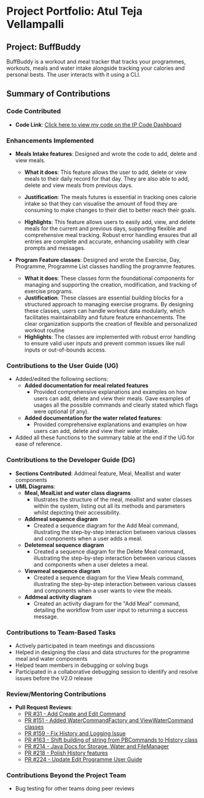 # Project Portfolio: Atul Teja Vellampalli

## Project: BuffBuddy
BuffBuddy is a workout and meal tracker that tracks your programmes, workouts, meals and water intake alongside tracking your calories and personal bests. The user interacts with it using a CLI.

## Summary of Contributions

### Code Contributed
- **Code Link**: [Click here to view my code on the tP Code Dashboard](https://nus-cs2113-ay2425s1.github.io/tp-dashboard/?search=Atulteja&breakdown=true&sort=groupTitle%20dsc&sortWithin=title&since=2024-09-20&timeframe=commit&mergegroup=&groupSelect=groupByRepos&checkedFileTypes=docs~functional-code~test-code~other&tabOpen=true&tabType=authorship&tabAuthor=Atulteja&tabRepo=AY2425S1-CS2113-W10-3%2Ftp%5Bmaster%5D&authorshipIsMergeGroup=false&authorshipFileTypes=docs~functional-code~test-code&authorshipIsBinaryFileTypeChecked=false&authorshipIsIgnoredFilesChecked=false)

### Enhancements Implemented

- **Meals Intake features**: Designed and wrote the code to add, delete and view meals. 

    - **What it does**: This feature allows the user to add, delete or view meals to their daily record for that day. They are also able to add, delete and view meals from previous days. 

    - **Justification**: The meals futures is essential in tracking ones calorie intake so that they can visualise the amount of food they are consuming to make changes to their diet to better reach their goals. 

    - **Highlights**: This feature allows users to easily add, view, and delete meals for the current and previous days, supporting flexible and comprehensive meal tracking. Robust error handling ensures that all entries are complete and accurate, enhancing usability with clear prompts and messages.


- **Program Feature classes**: Designed and wrote the Exercise, Day, Programme, Programme List classes handling the programme features.

  - **What it does**: These classes form the foundational components for managing and supporting the creation, modification, and tracking of exercise programs. 
  - **Justification**: These classes are essential building blocks for a structured approach to managing exercise programs. By designing these classes, users can handle workout data modularly, which facilitates maintainability and future feature enhancements. The clear organization supports the creation of flexible and personalized workout routine
  - **Highlights**: The classes are implemented with robust error handling to ensure valid user inputs and prevent common issues like null inputs or out-of-bounds access.


### Contributions to the User Guide (UG)
- Added/edited the following sections:
    - **Added documentation for meal related features**
      - Provided comprehensive explanations and examples on how users can add, delete and view their meals. Gave examples of usages all the possible commands and clearly stated which flags were optional (if any). 
    - **Added documentation for the water related features**:
      - Provided comprehensive explanations and examples on how users can add, delete and view their water intake.
- Added all these functions to the summary table at the end if the UG for ease of reference.

### Contributions to the Developer Guide (DG)
- **Sections Contributed**: Addmeal feature, Meal, Meallist and water components
- **UML Diagrams**:
    - **Meal, MealList and water class diagrams**
      - Illustrates the structure of the meal, meallist and water classes within the system, listing out all its methods and parameters whilst depicting their accessibility.
    - **Addmeal sequence diagram**
      - Created a sequence diagram for the Add Meal command, illustrating the step-by-step interaction between various classes and components when a user adds a meal. 
    - **Deletemeal sequence diagram**
      - Created a sequence diagram for the Delete Meal command, illustrating the step-by-step interaction between various classes and components when a user deletes a meal.
    - **Viewmeal sequence diagram**
      - Created a sequence diagram for the View Meals command, illustrating the step-by-step interaction between various classes and components when a user wants to view the meals.
    - **Addmeal activity diagram**
      - Created an activity diagram for the "Add Meal" command, detailing the workflow from user input to returning a success message. 

### Contributions to Team-Based Tasks
- Actively participated in team meetings and discussions
- Helped in designing the class and data structures for the programme meal and water components
- Helped team members in debugging or solving bugs
- Participated in a collaborative debugging session to identify and resolve issues before the V2.0 release

### Review/Mentoring Contributions
- **Pull Request Reviews**:
  - [PR #31 - Add Create and Edit Command](https://github.com/AY2425S1-CS2113-W10-3/tp/pull/31)
  - [PR #151 - Added WaterCommandFactory and ViewWaterCommand classes ](https://github.com/AY2425S1-CS2113-W10-3/tp/pull/151)
  - [PR #159 - Fix History and Logging Issue](https://github.com/AY2425S1-CS2113-W10-3/tp/pull/159)
  - [PR #163 - Shift building of string from PBCommands to History class](https://github.com/AY2425S1-CS2113-W10-3/tp/pull/163)
  - [PR #214 - Java Docs for Storage, Water and FileManager](https://github.com/AY2425S1-CS2113-W10-3/tp/pull/214)
  - [PR #218 - Polish History features ](https://github.com/AY2425S1-CS2113-W10-3/tp/pull/218)
  - [PR #224 - Update Edit Programme User Guide](https://github.com/AY2425S1-CS2113-W10-3/tp/pull/224)

### Contributions Beyond the Project Team
- Bug testing for other teams doing peer reviews

